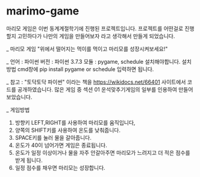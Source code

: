 # marimo-game
마리모 게임은 이번 동계계절학기에 진행된 프로젝트입니다. 
프로젝트를 어떤걸로 진행할지 고민하다가 나만의 게임을 만들어보자 라고 생각해서 만들게 되었습니다.

_
마리모 게임
"위에서 떨어지는 먹이를 먹이고 마리모를 성장시켜보세요!"

_
언어 : 파이썬
버전 : 파이썬 3.7.3
모듈 : pygame, schedule 설치해야합니다.
설치방법 cmd창에 pip install pygame or schedule 입력하면 됩니다.

_
참고 : "토닥토닥 파이썬" 이라는 책을 https://wikidocs.net/66401 사이트에서 코드를 공개하였습니다.
많은 게임 중 섹션 01 운석맞추기게임의 일부를 인용하여 만들어보았습니다.

_
게임방법
1. 방향키 LEFT,RIGHT를 사용하여 마리모를 움직입니다,
2. 양쪽의 SHIFT키를 사용하여 온도를 낮춰줍니다.
3. SPACE키를 눌러 물을 갈아줍니다.
4. 온도가 40이 넘어가면 게임은 종료됩니다.
5. 온도가 일정 이상이거나 물을 자주 안갈아주면 마리모가 느려지고 더 적은 점수를 받게 됩니다.
6. 일정 점수를 채우면 마리모는 성장합니다.


